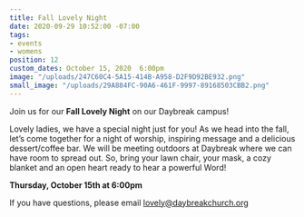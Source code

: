 ```yaml
---
title: Fall Lovely Night
date: 2020-09-29 10:52:00 -07:00
tags:
- events
- womens
position: 12
custom_dates: October 15, 2020  6:00pm
image: "/uploads/247C60C4-5A15-414B-A958-D2F9D92BE932.png"
small_image: "/uploads/29A884FC-90A6-461F-9997-89168503CBB2.png"
---
```


Join us for our **Fall Lovely Night** on our Daybreak campus!  

Lovely ladies, we have a special night just for you!  As we head into the fall, let’s come together for a night of worship, inspiring message and a delicious dessert/coffee bar.  We will be meeting outdoors at Daybreak where we can have room to spread out. So, bring your lawn chair, your mask, a cozy blanket and an open heart ready to hear a powerful Word! 

**Thursday, October 15th at 6:00pm**

If you have questions, please email lovely@daybreakchurch.org
